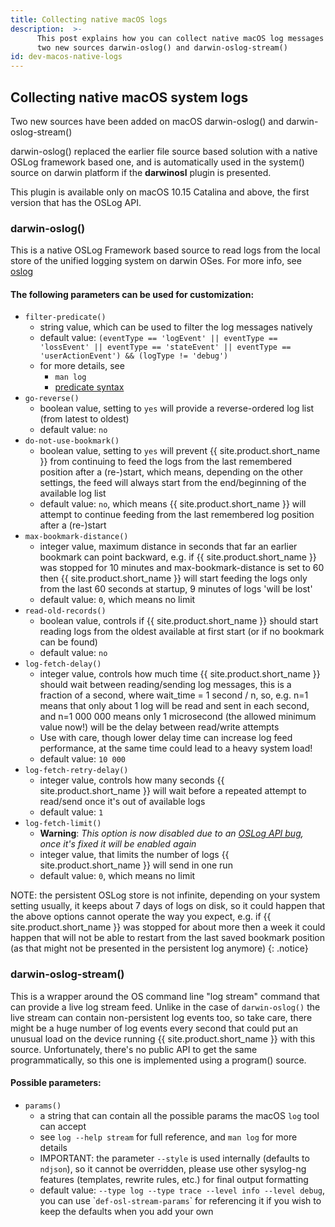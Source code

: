 ```yaml
---
title: Collecting native macOS logs
description:  >-
      This post explains how you can collect native macOS log messages using
      two new sources darwin-oslog() and darwin-oslog-stream()
id: dev-macos-native-logs
---
```


## Collecting native macOS system logs

Two new sources have been added on macOS darwin-oslog() and darwin-oslog-stream()

darwin-oslog() replaced the earlier file source based solution with a native OSLog
framework based one, and is automatically used in the system() source on darwin
platform if the **darwinosl** plugin is presented.

This plugin is available only on macOS 10.15 Catalina and above, the first version
that has the OSLog API.

### darwin-oslog()

This is a native OSLog Framework based source to read logs from the local store of
the unified logging system on darwin OSes.
For more info, see [oslog](https://developer.apple.com/documentation/oslog?language=objc)

#### The following parameters can be used for customization:

- `filter-predicate()`
  - string value, which can be used to filter the log messages natively
  - default value: `(eventType == 'logEvent' || eventType == 'lossEvent' || eventType == 'stateEvent' || eventType == 'userActionEvent') && (logType != 'debug')`
  - for more details, see
    - `man log`
    - [predicate syntax](https://developer.apple.com/library/archive/documentation/Cocoa/Conceptual/Predicates/Articles/pSyntax.html)
- `go-reverse()`
  - boolean value, setting to `yes` will provide a reverse-ordered log list
        (from latest to oldest)
  - default value: `no`
- `do-not-use-bookmark()`
  - boolean value, setting to `yes` will prevent {{ site.product.short_name }} from continuing to
        feed the logs from the last remembered position after a (re-)start, which means,
        depending on the other settings, the feed will always start from the end/beginning
        of the available log list
  - default value: `no`, which means {{ site.product.short_name }} will attempt to continue feeding from
        the last remembered log position after a (re-)start
- `max-bookmark-distance()`
  - integer value, maximum distance in seconds that far an earlier bookmark can point
        backward, e.g. if {{ site.product.short_name }} was stopped for 10 minutes and max-bookmark-distance
        is set to 60 then {{ site.product.short_name }} will start feeding the logs only from the last 60
        seconds at startup, 9 minutes of logs 'will be lost'
  - default value: `0`, which means no limit
- `read-old-records()`
  - boolean value, controls if {{ site.product.short_name }} should start reading logs from the oldest
        available at first start (or if no bookmark can be found)
  - default value: `no`
- `log-fetch-delay()`
  - integer value, controls how much time {{ site.product.short_name }} should wait between reading/sending
        log messages, this is a fraction of a second, where wait_time = 1 second / n, so,
        e.g. n=1 means that only about 1 log will be read and sent in each second,
        and n=1 000 000 means only 1 microsecond (the allowed minimum value now!)
        will be the delay between read/write attempts
  - Use with care, though lower delay time can increase log feed performance, at the
        same time could lead to a heavy system load!
  - default value: `10 000`
- `log-fetch-retry-delay()`
  - integer value, controls how many seconds {{ site.product.short_name }} will wait before a repeated
        attempt to read/send once it's out of available logs
  - default value: `1`
- `log-fetch-limit()`
  - **Warning**: _This option is now disabled due to an [OSLog API bug](https://openradar.appspot.com/radar?id=5597032077066240), once it's fixed it_
        _will be enabled again_
  - integer value, that limits the number of logs {{ site.product.short_name }} will send in one run
  - default value: `0`, which means no limit

NOTE: the persistent OSLog store is not infinite, depending on your system setting usually,
it keeps about 7 days of logs on disk, so it could happen that the above options cannot
operate the way you expect, e.g. if {{ site.product.short_name }} was stopped for about more then a week it
could happen that will not be able to restart from the last saved bookmark position
(as that might not be presented in the persistent log anymore)
{: .notice}

### darwin-oslog-stream()

This is a wrapper around the OS command line "log stream" command that can provide a live
log stream feed. Unlike in the case of `darwin-oslog()` the live stream can contain
non-persistent log events too, so take care, there might be a huge number of log events
every second that could put an unusual load on the device running {{ site.product.short_name }} with this source.
Unfortunately, there's no public API to get the same programmatically, so this one is
implemented using a program() source.

#### Possible parameters:

- `params()`
  - a string that can contain all the possible params the macOS `log` tool can accept
  - see `log --help stream` for full reference, and `man log` for more details
  - IMPORTANT: the parameter `--style` is used internally (defaults to `ndjson`), so it
      cannot be overridden, please use other sysylog-ng features (templates, rewrite rules, etc.)
      for final output formatting
  - default value: `--type log --type trace --level info --level debug`,
      you can use \``def-osl-stream-params`\` for referencing it if you wish to keep the
      defaults when you add your own
